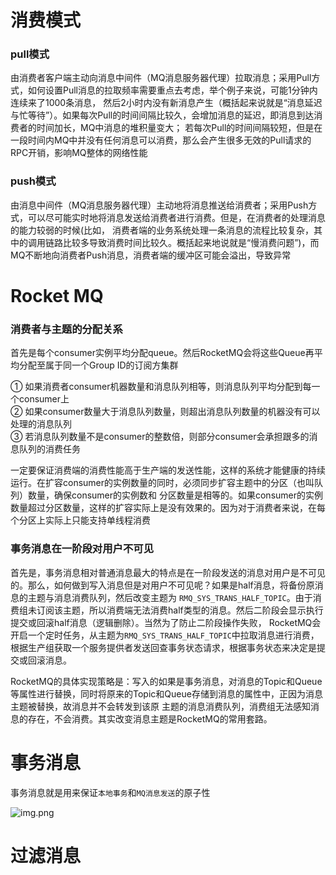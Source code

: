 # 消费模式
### pull模式
由消费者客户端主动向消息中间件（MQ消息服务器代理）拉取消息；采用Pull方式，如何设置Pull消息的拉取频率需要重点去考虑，举个例子来说，可能1分钟内连续来了1000条消息，
然后2小时内没有新消息产生（概括起来说就是“消息延迟与忙等待”）。如果每次Pull的时间间隔比较久，会增加消息的延迟，即消息到达消费者的时间加长，MQ中消息的堆积量变大；
若每次Pull的时间间隔较短，但是在一段时间内MQ中并没有任何消息可以消费，那么会产生很多无效的Pull请求的RPC开销，影响MQ整体的网络性能

### push模式
由消息中间件（MQ消息服务器代理）主动地将消息推送给消费者；采用Push方式，可以尽可能实时地将消息发送给消费者进行消费。但是，在消费者的处理消息的能力较弱的时候(比如，
消费者端的业务系统处理一条消息的流程比较复杂，其中的调用链路比较多导致消费时间比较久。概括起来地说就是“慢消费问题”)，而MQ不断地向消费者Push消息，消费者端的缓冲区可能会溢出，导致异常

# Rocket MQ
### 消费者与主题的分配关系
首先是每个consumer实例平均分配queue。然后RocketMQ会将这些Queue再平均分配至属于同一个Group ID的订阅方集群  

① 如果消费者consumer机器数量和消息队列相等，则消息队列平均分配到每一个consumer上  
② 如果consumer数量大于消息队列数量，则超出消息队列数量的机器没有可以处理的消息队列  
③ 若消息队列数量不是consumer的整数倍，则部分consumer会承担跟多的消息队列的消费任务  

一定要保证消费端的消费性能高于生产端的发送性能，这样的系统才能健康的持续运行。在扩容consumer的实例数量的同时，必须同步扩容主题中的分区（也叫队列）数量，确保consumer的实例数和
分区数量是相等的。如果consumer的实例数量超过分区数量，这样的扩容实际上是没有效果的。因为对于消费者来说，在每个分区上实际上只能支持单线程消费  

### 事务消息在一阶段对用户不可见
首先是，事务消息相对普通消息最大的特点是在一阶段发送的消息对用户是不可见的。那么，如何做到写入消息但是对用户不可见呢？如果是half消息，将备份原消息的主题与消息消费队列，然后改变主题为
```RMQ_SYS_TRANS_HALF_TOPIC```。由于消费组未订阅该主题，所以消费端无法消费half类型的消息。然后二阶段会显示执行提交或回滚half消息（逻辑删除）。当然为了防止二阶段操作失败，
RocketMQ会开启一个定时任务，从主题为```RMQ_SYS_TRANS_HALF_TOPIC```中拉取消息进行消费，根据生产组获取一个服务提供者发送回查事务状态请求，根据事务状态来决定是提交或回滚消息。  

RocketMQ的具体实现策略是：写入的如果是事务消息，对消息的Topic和Queue等属性进行替换，同时将原来的Topic和Queue存储到消息的属性中，正因为消息主题被替换，故消息并不会转发到该原
主题的消息消费队列，消费组无法感知消息的存在，不会消费。其实改变消息主题是RocketMQ的常用套路。

# 事务消息
事务消息就是用来保证```本地事务```和```MQ消息发送```的原子性  

![img.png](images/事务消息的实现机制.png)

# 过滤消息

